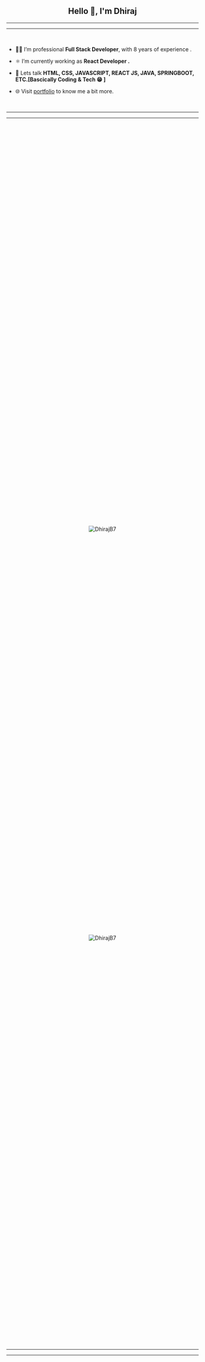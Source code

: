 <h2 align="center">Hello 👋, I'm Dhiraj</h2>
<hr/>
<hr/>
<br/>

- 🧑‍💻 I’m professional **Full Stack Developer**, with 8 years of experience .

- ⚛️ I’m currently working as **React Developer .**

- 💬 Lets talk **HTML, CSS, JAVASCRIPT, REACT JS, JAVA, SPRINGBOOT, ETC.[Bascically Coding & Tech 😁 ]**

- 🌐 Visit [portfolio](https://portfolio-dhirajb7.vercel.app/) to know me a bit more.

<br/>
<hr/>
<hr/>
<div style="height:80vh;display:flex; flex-direction:column; justify-content:space-evenly;align-items:center">
<div>
<img src="https://github-readme-stats.vercel.app/api/top-langs?username=DhirajB7&show_icons=true&locale=en&layout=compact&theme=dracula" alt="DhirajB7" />
</div>

<div>
<img src="https://github-readme-stats.vercel.app/api?username=DhirajB7&show_icons=true&locale=en&theme=dracula" alt="DhirajB7" />
</div>

</div>

<hr/>
<hr/>
